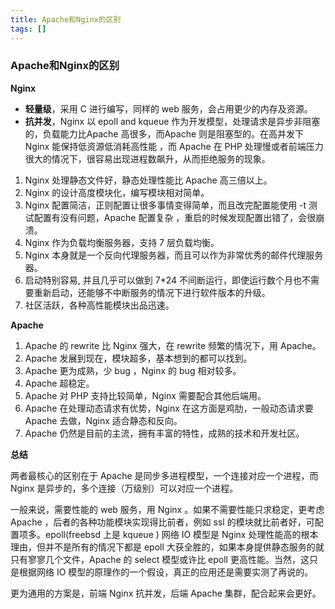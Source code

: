 ```yaml
---
title: Apache和Nginx的区别
tags: []
---
```


### Apache和Nginx的区别

**Nginx**

- **轻量级**，采用 C 进行编写，同样的 web 服务，会占用更少的内存及资源。
- **抗并发**，Nginx 以 epoll and kqueue 作为开发模型，处理请求是异步非阻塞的，负载能力比Apache 高很多，而Apache 则是阻塞型的。在高并发下 Nginx 能保持低资源低消耗高性能 ，而 Apache 在 PHP 处理慢或者前端压力很大的情况下，很容易出现进程数飙升，从而拒绝服务的现象。
 
1. Nginx 处理静态文件好，静态处理性能比 Apache 高三倍以上。
2. Nginx 的设计高度模块化，编写模块相对简单。
3. Nginx 配置简洁，正则配置让很多事情变得简单，而且改完配置能使用 -t 测试配置有没有问题，Apache 配置复杂 ，重启的时候发现配置出错了，会很崩溃。
4. Nginx 作为负载均衡服务器，支持 7 层负载均衡。
5. Nginx 本身就是一个反向代理服务器，而且可以作为非常优秀的邮件代理服务器。
6. 启动特别容易, 并且几乎可以做到 7*24 不间断运行，即使运行数个月也不需要重新启动，还能够不中断服务的情况下进行软件版本的升级。
7. 社区活跃，各种高性能模块出品迅速。

**Apache**

1. Apache 的 rewrite 比 Nginx 强大，在 rewrite 频繁的情况下，用 Apache。
2. Apache 发展到现在，模块超多，基本想到的都可以找到。
3. Apache 更为成熟，少 bug ，Nginx 的 bug 相对较多。
4. Apache 超稳定。
5. Apache 对 PHP 支持比较简单，Nginx 需要配合其他后端用。
6. Apache 在处理动态请求有优势，Nginx 在这方面是鸡肋，一般动态请求要 Apache 去做，Nginx 适合静态和反向。
7. Apache 仍然是目前的主流，拥有丰富的特性，成熟的技术和开发社区。

**总结**

两者最核心的区别在于 Apache 是同步多进程模型，一个连接对应一个进程，而 Nginx 是异步的，多个连接（万级别）可以对应一个进程。

一般来说，需要性能的 web 服务，用 Nginx 。如果不需要性能只求稳定，更考虑 Apache ，后者的各种功能模块实现得比前者，例如 ssl 的模块就比前者好，可配置项多。epoll(freebsd 上是 kqueue ) 网络 IO 模型是 Nginx 处理性能高的根本理由，但并不是所有的情况下都是 epoll 大获全胜的，如果本身提供静态服务的就只有寥寥几个文件，Apache 的 select 模型或许比 epoll 更高性能。当然，这只是根据网络 IO 模型的原理作的一个假设，真正的应用还是需要实测了再说的。

更为通用的方案是，前端 Nginx 抗并发，后端 Apache 集群，配合起来会更好。
